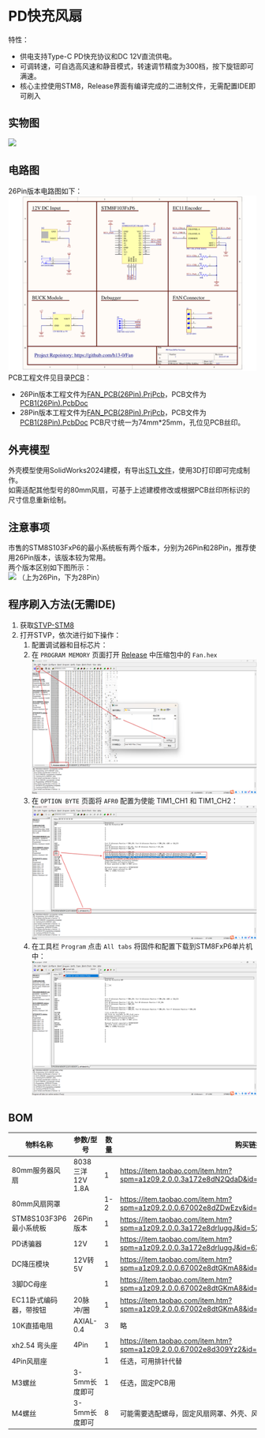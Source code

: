 # PD快充风扇
特性：
- 供电支持Type-C PD快充协议和DC 12V直流供电。
- 可调转速，可自选高风速和静音模式，转速调节精度为300档，按下旋钮即可满速。
- 核心主控使用STM8，Release界面有编译完成的二进制文件，无需配置IDE即可刷入

## 实物图
![](./Images/1724209836406.jpg)

## 电路图
26Pin版本电路图如下：  
![](./Images/电路原理图(26Pin).png)
PCB工程文件见目录[PCB](https://github.com/h13-0/Fan/tree/master/PCB)：
- 26Pin版本工程文件为[FAN_PCB(26Pin).PrjPcb](https://github.com/h13-0/Fan/blob/master/PCB/FAN_PCB(26Pin).PrjPcb)，PCB文件为[PCB1(26Pin).PcbDoc](https://github.com/h13-0/Fan/blob/master/PCB/PCB1(26Pin).PcbDoc)
- 28Pin版本工程文件为[FAN_PCB(28Pin).PrjPcb](https://github.com/h13-0/Fan/blob/master/PCB/FAN_PCB(28Pin).PrjPcb)，PCB文件为[PCB1(28Pin).PcbDoc](https://github.com/h13-0/Fan/blob/master/PCB/PCB1(28Pin).PcbDoc)
PCB尺寸统一为74mm\*25mm，孔位见PCB丝印。

## 外壳模型
外壳模型使用SolidWorks2024建模，有导出[STL文件](./Shell/外壳.STL)，使用3D打印即可完成制作。  
如需适配其他型号的80mm风扇，可基于上述建模修改或根据PCB丝印所标识的尺寸信息重新绘制。  

## 注意事项
市售的STM8S103FxP6的最小系统板有两个版本，分别为26Pin和28Pin，推荐使用26Pin版本，该版本较为常用。  
两个版本区别如下图所示：  
![](./Images/STM8S103F2F3%20Module区别.jpg)
（上为26Pin，下为28Pin）

## 程序刷入方法(无需IDE)
1. 获取[STVP-STM8](https://www.st.com.cn/zh/development-tools/stvp-stm8.html#st-get-software)
2. 打开STVP，依次进行如下操作：
    1. 配置调试器和目标芯片：
    2. 在 `PROGRAM MEMORY` 页面打开 [Release]() 中压缩包中的 `Fan.hex` ![](./Images/Step2.2.png)
    3. 在 `OPTION BYTE` 页面将 `AFR0` 配置为使能 TIM1_CH1 和 TIM1_CH2：![](./Images/Step2.3.png)
    4. 在工具栏 `Program` 点击 `All tabs` 将固件和配置下载到STM8FxP6单片机中：![](./Images/Step2.4.png)


## BOM

| 物料名称               | 参数/型号             | 数量 | 购买链接                                                                                         |
| --------------------- | --------------------- | ---- | ----------------------------------------------------------------------------------------------- |
| 80mm服务器风扇         | 8038 三洋 12V 1.8A    | 1    | https://item.taobao.com/item.htm?spm=a1z09.2.0.0.3a172e8dN2QdaD&id=12923471278&_u=a2ncf4788bf0  |
| 80mm风扇网罩           |                      | 1-2  | https://item.taobao.com/item.htm?spm=a1z09.2.0.0.67002e8dZDwEzv&id=652052250420&_u=a2ncf478591d |
| STM8S103F3P6最小系统板 | 26Pin版本             | 1    | https://item.taobao.com/item.htm?spm=a1z09.2.0.0.3a172e8drIuggJ&id=524863693731&_u=a2ncf4783ec0 |
| PD诱骗器               | 12V                  | 1    | https://item.taobao.com/item.htm?spm=a1z09.2.0.0.3a172e8drIuggJ&id=639940641909&_u=a2ncf478ed00 |
| DC降压模块             | 12V转5V               | 1    | https://item.taobao.com/item.htm?spm=a1z09.2.0.0.67002e8dtGKmA8&id=560178970252&_u=a2ncf478929c |
| 3脚DC母座              |                      | 1    | https://item.taobao.com/item.htm?spm=a1z09.2.0.0.67002e8dtGKmA8&id=521786520463&_u=a2ncf478625b |
| EC11卧式编码器，带按钮  | 20脉冲/圈             | 1    | https://item.taobao.com/item.htm?spm=a1z09.2.0.0.67002e8dtGKmA8&id=7872903968&_u=a2ncf478e268   |
| 10K直插电阻            | AXIAL-0.4            | 3    | 略                                                                                              |
| xh2.54 弯头座          | 4Pin                 | 1    | https://item.taobao.com/item.htm?spm=a1z09.2.0.0.67002e8d309Yz2&id=587341434964&_u=a2ncf478175b |
| 4Pin风扇座             |                      | 1    | 任选，可用排针代替                                                                               |
| M3螺丝                 | 3-5mm长度即可        | 1    | 任选，固定PCB用                                                                                  |
| M4螺丝                 | 3-5mm长度即可        | 8    | 可能需要选配螺母，固定风扇网罩、外壳、风扇用，具体型号外观随意                                        |

